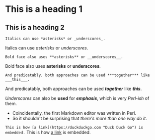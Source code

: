 # This is a heading 1

## This is a heading 2


`Italics can use *asterisks* or _underscores_.`

Italics can use *asterisks* or _underscores_.   


`Bold face also uses **asterisks** or __underscores__.`

Bold face also uses **asterisks** or __underscores__.   


`And predicatably, both approaches can be used ***together*** like ___this___.`

And predicatably, both approaches can be used ***together*** like ___this___.   

_Underscores_ can also be __used__ for ___emphasis___, which is very *Perl-ish* of them.
- Coincidentally, the first Markdown editor was written in Perl.
- So it shouldn't be surprising that _there's more than one way do it_.   



`This is how [a link](https://duckduckgo.com "Duck Duck Go") is embedded.`
This is how [a link](https://duckduckgo.com "Duck Duck Go") is embedded.
